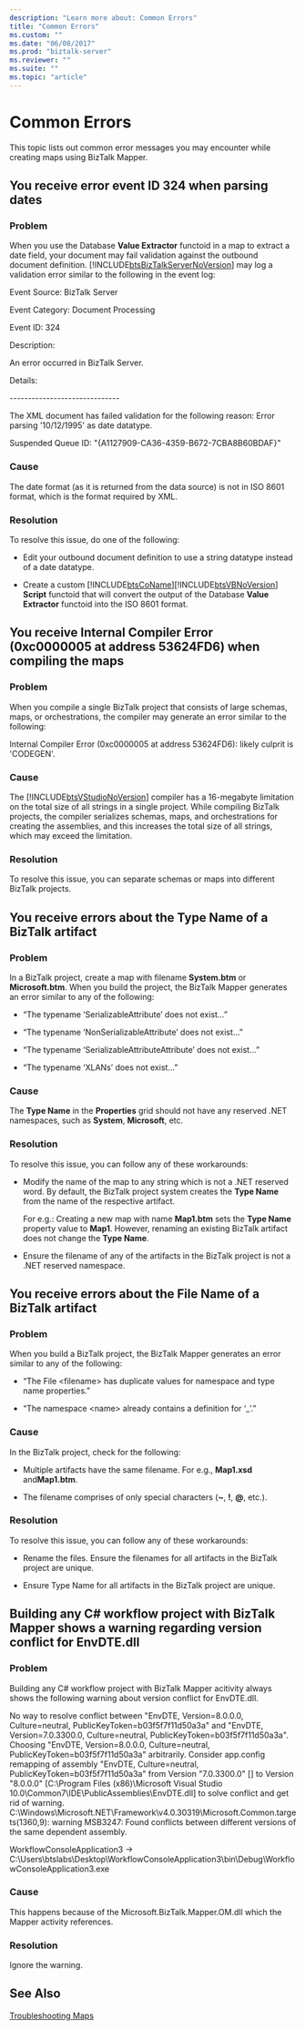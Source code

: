 ```yaml
---
description: "Learn more about: Common Errors"
title: "Common Errors"
ms.custom: ""
ms.date: "06/08/2017"
ms.prod: "biztalk-server"
ms.reviewer: ""
ms.suite: ""
ms.topic: "article"
---
```

# Common Errors
This topic lists out common error messages you may encounter while creating maps using BizTalk Mapper.

## You receive error event ID 324 when parsing dates

### Problem
 When you use the Database **Value Extractor** functoid in a map to extract a date field, your document may fail validation against the outbound document definition. [!INCLUDE[btsBizTalkServerNoVersion](../includes/btsbiztalkservernoversion-md.md)] may log a validation error similar to the following in the event log:

 Event Source: BizTalk Server

 Event Category: Document Processing

 Event ID: 324

 Description:

 An error occurred in BizTalk Server.

 Details:

 -----------------------------\-

 The XML document has failed validation for the following reason: Error parsing '10/12/1995' as date datatype.

 Suspended Queue ID: "{A1127909-CA36-4359-B672-7CBA8B60BDAF}"

### Cause
 The date format (as it is returned from the data source) is not in ISO 8601 format, which is the format required by XML.

### Resolution
 To resolve this issue, do one of the following:

- Edit your outbound document definition to use a string datatype instead of a date datatype.

- Create a custom [!INCLUDE[btsCoName](../includes/btsconame-md.md)][!INCLUDE[btsVBNoVersion](../includes/btsvbnoversion-md.md)] **Script** functoid that will convert the output of the Database **Value Extractor** functoid into the ISO 8601 format.

## You receive Internal Compiler Error (0xc0000005 at address 53624FD6) when compiling the maps

### Problem
 When you compile a single BizTalk project that consists of large schemas, maps, or orchestrations, the compiler may generate an error similar to the following:

 Internal Compiler Error (0xc0000005 at address 53624FD6): likely culprit is 'CODEGEN'.

### Cause
 The [!INCLUDE[btsVStudioNoVersion](../includes/btsvstudionoversion-md.md)] compiler has a 16-megabyte limitation on the total size of all strings in a single project. While compiling BizTalk projects, the compiler serializes schemas, maps, and orchestrations for creating the assemblies, and this increases the total size of all strings, which may exceed the limitation.

### Resolution
 To resolve this issue, you can separate schemas or maps into different BizTalk projects.

## You receive errors about the Type Name of a BizTalk artifact

### Problem
 In a BizTalk project, create a map with filename **System.btm** or **Microsoft.btm**. When you build the project, the BizTalk Mapper generates an error similar to any of the following:

-   “The typename ‘SerializableAttribute’ does not exist…”

-   “The typename ‘NonSerializableAttribute’ does not exist…”

-   “The typename ‘SerializableAttributeAttribute’ does not exist…”

-   “The typename ‘XLANs’ does not exist…”

### Cause
 The **Type Name** in the **Properties** grid should not have any reserved .NET namespaces, such as **System**, **Microsoft**, etc.

### Resolution
 To resolve this issue, you can follow any of these workarounds:

-   Modify the name of the map to any string which is not a .NET reserved word. By default, the BizTalk project system creates the **Type Name** from the name of the respective artifact.

     For e.g.: Creating a new map with name **Map1.btm** sets the **Type Name** property value to **Map1**. However, renaming an existing BizTalk artifact does not change the **Type Name**.

-   Ensure the filename of any of the artifacts in the BizTalk project is not a .NET reserved namespace.

## You receive errors about the File Name of a BizTalk artifact

### Problem
 When you build a BizTalk project, the BizTalk Mapper generates an error similar to any of the following:

-   “The File \<filename\> has duplicate values for namespace and type name properties.”

-   “The namespace \<name\> already contains a definition for ‘_’.”

### Cause
 In the BizTalk project, check for the following:

-   Multiple artifacts have the same filename. For e.g., **Map1.xsd** and**Map1.btm**.

-   The filename comprises of only special characters (**~**, **!**, **@**, etc.).

### Resolution
 To resolve this issue, you can follow any of these workarounds:

-   Rename the files. Ensure the filenames for all artifacts in the BizTalk project are unique.

-   Ensure Type Name for all artifacts in the BizTalk project are unique.

## Building any C# workflow project with BizTalk Mapper shows a warning regarding version conflict for EnvDTE.dll

### Problem
 Building any C# workflow project with BizTalk Mapper acitivity always shows the following warning about version conflict for EnvDTE.dll.

 No way to resolve conflict between "EnvDTE, Version=8.0.0.0, Culture=neutral, PublicKeyToken=b03f5f7f11d50a3a" and "EnvDTE, Version=7.0.3300.0, Culture=neutral, PublicKeyToken=b03f5f7f11d50a3a". Choosing "EnvDTE, Version=8.0.0.0, Culture=neutral, PublicKeyToken=b03f5f7f11d50a3a" arbitrarily.  Consider app.config remapping of assembly "EnvDTE, Culture=neutral, PublicKeyToken=b03f5f7f11d50a3a" from Version "7.0.3300.0" [] to Version "8.0.0.0" [C:\Program Files (x86)\Microsoft Visual Studio 10.0\Common7\IDE\PublicAssemblies\EnvDTE.dll] to solve conflict and get rid of warning. C:\Windows\Microsoft.NET\Framework\v4.0.30319\Microsoft.Common.targets(1360,9): warning MSB3247: Found conflicts between different versions of the same dependent assembly.

 WorkflowConsoleApplication3 -> C:\Users\btslabs\Desktop\WorkflowConsoleApplication3\bin\Debug\WorkflowConsoleApplication3.exe

### Cause
 This happens because of the Microsoft.BizTalk.Mapper.OM.dll which the Mapper activity references.

### Resolution
 Ignore the warning.

## See Also
 [Troubleshooting Maps](../core/troubleshooting-maps.md)
